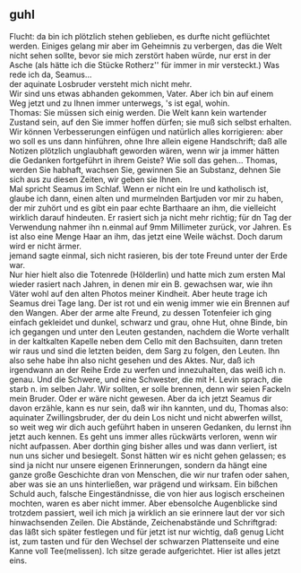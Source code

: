 ## guhl
Flucht: da bin ich plötzlich stehen geblieben, es durfte nicht geflüchtet werden. Einiges gelang mir aber im Geheimnis zu verbergen, das die Welt nicht sehen sollte, bevor sie mich zerstört haben würde, nur erst in der Asche (als hätte ich die Stücke Rotherz&#39;&#39; für immer in mir versteckt.) Was rede ich da, Seamus...    
der aquinate Losbruder versteht mich nicht mehr.    
Wir sind uns etwas abhanden gekommen, Vater. Aber ich bin auf einem Weg jetzt und zu Ihnen immer unterwegs, &#39;s ist egal, wohin.   
Thomas: Sie müssen sich einig werden. Die Welt kann kein wartender Zustand sein, auf den Sie immer hoffen dürfen; sie muß sich selbst erhalten. Wir können Verbesserungen einfügen und natürlich alles korrigieren: aber wo soll es uns dann hinführen, ohne Ihre allein eigene Handschrift; daß alle Notizen plötzlich unglaubhaft geworden wären, wenn wir ja immer hätten die Gedanken fortgeführt in ihrem Geiste? Wie soll das gehen... Thomas, werden Sie habhaft, wachsen Sie, gewinnen Sie an Substanz, dehnen Sie sich aus zu diesen Zeiten, wir geben sie Ihnen.   
Mal spricht Seamus im Schlaf. Wenn er nicht ein Ire und katholisch ist, glaube ich dann, einen alten und murmelnden Bartjuden vor mir zu haben, der mir zuhört und es gibt ein paar echte Barthaare an ihm, die vielleicht wirklich darauf hindeuten. Er rasiert sich ja nicht mehr richtig; für dn Tag der Verwendung nahmer ihn n.einmal auf 9mm Millimeter zurück, vor Jahren. Es ist also eine Menge Haar an ihm, das jetzt eine Weile wächst. Doch darum wird er nicht ärmer.    
jemand sagte einmal, sich nicht rasieren, bis der tote Freund unter der Erde war.   
 Nur hier hielt also die Totenrede (Hölderlin) und hatte mich zum ersten Mal wieder rasiert nach Jahren, in denen mir ein B. gewachsen war, wie ihn Väter wohl auf den alten Photos meiner Kindheit. Aber heute trage ich Seamus drei Tage lang. Der ist rot und ein wenig immer wie ein Brennen auf den Wangen. Aber der arme alte Freund, zu dessen Totenfeier ich ging einfach gekleidet und dunkel, schwarz und grau, ohne Hut, ohne Binde, bin ich gegangen und unter den Leuten gestanden, nachdem die Worte verhallt in der kaltkalten Kapelle neben dem Cello mit den Bachsuiten, dann treten wir raus und sind die letzten beiden, dem Sarg zu folgen, den Leuten. Ihn also sehe habe ihn also nicht gesehen und des Aktes. Nur, daß ich irgendwann an der Reihe Erde zu werfen und innezuhalten, das weiß ich n. genau. Und die Schwere, und eine Schwester, die mit H. Levin sprach, die starb n. im selben Jahr. Wir sollten, er solle brennen, denn wir seien Fackeln mein Bruder. Oder er wäre nicht gewesen. Aber da ich jetzt Seamus dir davon erzähle, kann es nur sein, daß wir ihn kannten, und du, Thomas also: aquinater Zwillingsbruder, der du dein Los nicht und nicht abwerfen willst, so weit weg wir dich auch geführt haben in unseren Gedanken, du lernst ihn jetzt auch kennen. Es geht uns immer alles rückwärts verloren, wenn wir nicht aufpassen. Aber dorthin ging bisher alles und was dann verliert, ist nun uns sicher und besiegelt. Sonst hätten wir es nicht gehen gelassen; es sind ja nicht nur unsere eigenen Erinnerungen, sondern da hängt eine ganze große Geschichte dran von Menschen, die wir nur trafen oder sahen, aber was sie an uns hinterließen, war prägend und wirksam. Ein bißchen Schuld auch, falsche Eingeständnisse, die von hier aus logisch erscheinen mochten, waren es aber nicht immer. Aber ebensolche Augenblicke sind trotzdem passiert, weil ich mich ja wirklich an sie erinnere laut der vor sich hinwachsenden Zeilen. Die Abstände, Zeichenabstände und Schriftgrad: das läßt sich später festlegen und für jetzt ist nur wichtig, daß genug Licht ist, zum tasten und für den Wechsel der schwarzen Plattenseite und eine Kanne voll Tee(melissen). Ich sitze gerade aufgerichtet. Hier ist alles jetzt eins.   
